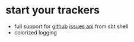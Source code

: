 # start your trackers

* full support for [github][gh] [issues api][ghi] from sbt shell
* colorized logging

[gh]: http://github.com/
[ghi]: http://develop.github.com/p/issues.html
